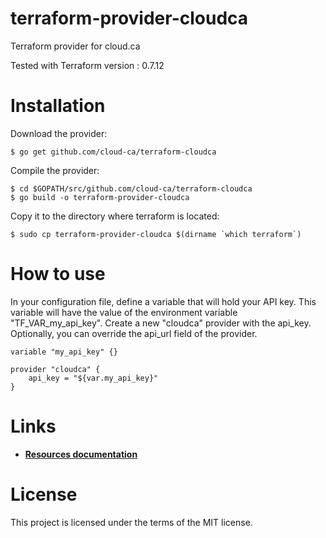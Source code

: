 # terraform-provider-cloudca

Terraform provider for cloud.ca

Tested with Terraform version : 0.7.12

# Installation
Download the provider:
```Shell
$ go get github.com/cloud-ca/terraform-cloudca
```
Compile the provider:
```Shell
$ cd $GOPATH/src/github.com/cloud-ca/terraform-cloudca
$ go build -o terraform-provider-cloudca
```
Copy it to the directory where terraform is located:
```Shell
$ sudo cp terraform-provider-cloudca $(dirname `which terraform`)
```
# How to use

In your configuration file, define a variable that will hold your API key. This variable will have the value of the environment variable "TF_VAR_my_api_key". Create a new "cloudca" provider with the api_key. Optionally, you can override the api_url field of the provider.
```hcl
variable "my_api_key" {}

provider "cloudca" {
	api_key = "${var.my_api_key}"
}
```

# Links
- [**Resources documentation**](https://github.com/cloud-ca/terraform-cloudca/blob/master/cloudca/README.md)

# License

This project is licensed under the terms of the MIT license.
